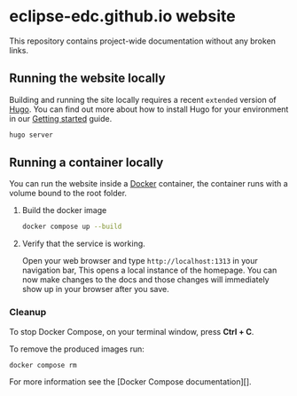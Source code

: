 # eclipse-edc.github.io website

This repository contains project-wide documentation without any broken links.

## Running the website locally

Building and running the site locally requires a recent `extended` version of [Hugo](https://gohugo.io).
You can find out more about how to install Hugo for your environment in our
[Getting started](https://www.docsy.dev/docs/getting-started/#prerequisites-and-installation) guide.

```bash
hugo server
```

## Running a container locally

You can run the website inside a [Docker](https://docs.docker.com/)
container, the container runs with a volume bound to the root folder.

1. Build the docker image

   ```bash
   docker compose up --build
   ```

2. Verify that the service is working.

   Open your web browser and type `http://localhost:1313` in your navigation bar,
   This opens a local instance of the homepage. You can now make
   changes to the docs and those changes will immediately show up in your browser after you save.

### Cleanup

To stop Docker Compose, on your terminal window, press **Ctrl + C**.

To remove the produced images run:

```bash
docker compose rm
```

For more information see the [Docker Compose documentation][].

